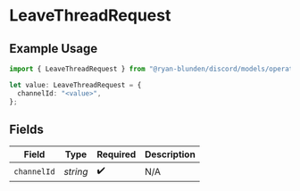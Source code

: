 # LeaveThreadRequest

## Example Usage

```typescript
import { LeaveThreadRequest } from "@ryan-blunden/discord/models/operations";

let value: LeaveThreadRequest = {
  channelId: "<value>",
};
```

## Fields

| Field              | Type               | Required           | Description        |
| ------------------ | ------------------ | ------------------ | ------------------ |
| `channelId`        | *string*           | :heavy_check_mark: | N/A                |